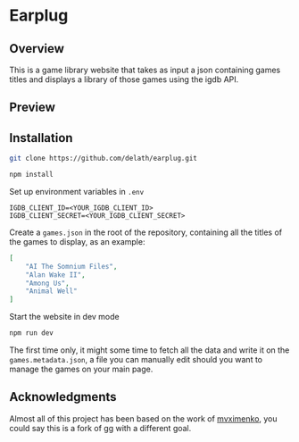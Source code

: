 # Earplug

## Overview

This is a game library website that takes as input a json containing games titles and displays a library of those games using the igdb API.

## Preview

## Installation

```bash
git clone https://github.com/delath/earplug.git
```

```bash
npm install
```

Set up environment variables in `.env`

```
IGDB_CLIENT_ID=<YOUR_IGDB_CLIENT_ID>
IGDB_CLIENT_SECRET=<YOUR_IGDB_CLIENT_SECRET>
```

Create a `games.json` in the root of the repository, containing all the titles of the games to display, as an example:
```json
[
    "AI The Somnium Files",
    "Alan Wake II",
    "Among Us",
    "Animal Well"
]
```

Start the website in dev mode

```bash
npm run dev
```

The first time only, it might some time to fetch all the data and write it on the `games.metadata.json`, a file you can manually edit should you want to manage the games on your main page.

## Acknowledgments

Almost all of this project has been based on the work of [mvximenko](https://github.com/mvximenko), you could say this is a fork of [gg](https://github.com/mvximenko/gg) with a different goal.